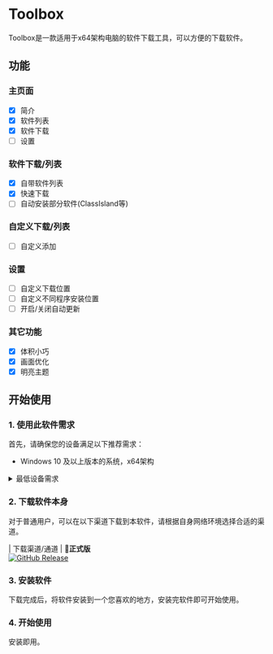# Toolbox

Toolbox是一款适用于x64架构电脑的软件下载工具，可以方便的下载软件。

## 功能
### 主页面
- [X] 简介
- [X] 软件列表
- [X] 软件下载
- [ ] 设置
### 软件下载/列表
- [X] 自带软件列表
- [X] 快速下载
- [ ] 自动安装部分软件(ClassIsland等)
### 自定义下载/列表
- [ ] 自定义添加
### 设置
- [ ] 自定义下载位置
- [ ] 自定义不同程序安装位置
- [ ] 开启/关闭自动更新
### 其它功能
- [X] 体积小巧
- [X] 画面优化
- [X] 明亮主题

## 开始使用

### 1. 使用此软件需求

首先，请确保您的设备满足以下推荐需求：
- Windows 10 及以上版本的系统，x64架构

<details>
<summary>最低设备需求</summary>

Toolbox 理论上可以在以下的系统环境中运行：

- Windows 7 及以上版本系统，x64架构

**注意：在这些系统上运行 Lzy Toolbox 可能会出现下载不稳定的情况。**

> ⚠️**不建议在 Windows 10 以下的系统运行本应用。**

</details>

### 2. 下载软件本身

对于普通用户，可以在以下渠道下载到本软件，请根据自身网络环境选择合适的渠道。

| 下载渠道/通道 | **🚀正式版** <br/>[![GitHub Release](https://img.shields.io/github/v/release/lzy98276/Toolbox?style=flat-square&logo=GitHub&color=%233fb950)](https://github.com/lzy98276/Toolbox/releases/latest)

### 3. 安装软件

下载完成后，将软件安装到一个您喜欢的地方，安装完软件即可开始使用。

### 4. 开始使用

安装即用。
